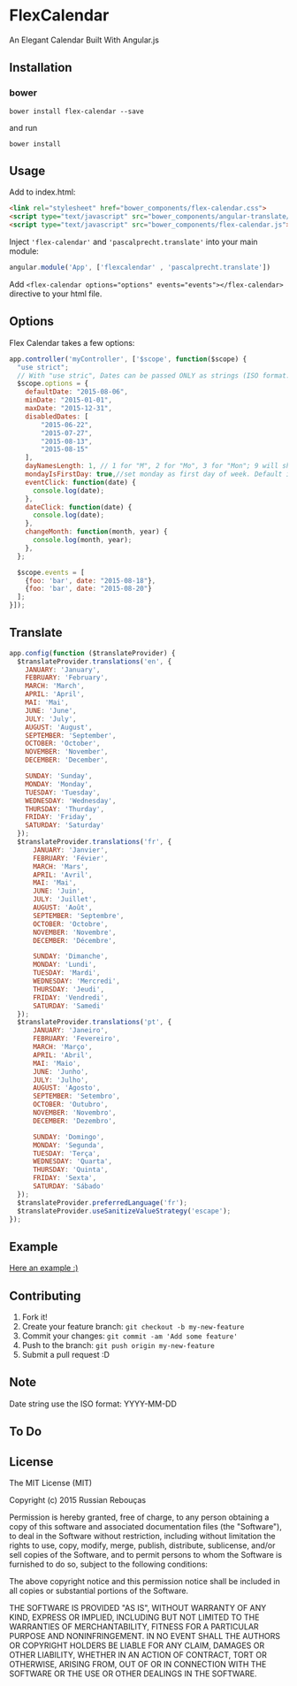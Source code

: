# FlexCalendar

An Elegant Calendar Built With Angular.js

## Installation

### bower

```shell
bower install flex-calendar --save
```
and run
```shell
bower install
```
## Usage

Add to index.html:

```html
<link rel="stylesheet" href="bower_components/flex-calendar.css">
<script type="text/javascript" src="bower_components/angular-translate/angular-translate.min.js.js"></script>
<script type="text/javascript" src="bower_components/flex-calendar.js"></script>
```

Inject ``'flex-calendar'`` and ``'pascalprecht.translate'`` into your main module:

```javascript
angular.module('App', ['flexcalendar' , 'pascalprecht.translate'])
```

Add ``<flex-calendar options="options" events="events"></flex-calendar>`` directive to your html file.

## Options

Flex Calendar takes a few options:

```javascript
app.controller('myController', ['$scope', function($scope) {
  "use strict";
  // With "use stric", Dates can be passed ONLY as strings (ISO format: YYYY-MM-DD)
  $scope.options = {
    defaultDate: "2015-08-06",
    minDate: "2015-01-01",
    maxDate: "2015-12-31",
    disabledDates: [
        "2015-06-22",
        "2015-07-27",
        "2015-08-13",
        "2015-08-15"
    ],
    dayNamesLength: 1, // 1 for "M", 2 for "Mo", 3 for "Mon"; 9 will show full day names. Default is 1.
    mondayIsFirstDay: true,//set monday as first day of week. Default is false
    eventClick: function(date) {
      console.log(date);
    },
    dateClick: function(date) {
      console.log(date);
    },
    changeMonth: function(month, year) {
      console.log(month, year);
    },
  };

  $scope.events = [
    {foo: 'bar', date: "2015-08-18"},
    {foo: 'bar', date: "2015-08-20"}
  ];
}]);
```

## Translate
```javascript
app.config(function ($translateProvider) {
  $translateProvider.translations('en', {
    JANUARY: 'January',
    FEBRUARY: 'February',
    MARCH: 'March',
    APRIL: 'April',
    MAI: 'Mai',
    JUNE: 'June',
    JULY: 'July',
    AUGUST: 'August',
    SEPTEMBER: 'September',
    OCTOBER: 'October',
    NOVEMBER: 'November',
    DECEMBER: 'December',

    SUNDAY: 'Sunday',
    MONDAY: 'Monday',
    TUESDAY: 'Tuesday',
    WEDNESDAY: 'Wednesday',
    THURSDAY: 'Thurday',
    FRIDAY: 'Friday',
    SATURDAY: 'Saturday'
  });
  $translateProvider.translations('fr', {
      JANUARY: 'Janvier',
      FEBRUARY: 'Févier',
      MARCH: 'Mars',
      APRIL: 'Avril',
      MAI: 'Mai',
      JUNE: 'Juin',
      JULY: 'Juillet',
      AUGUST: 'Août',
      SEPTEMBER: 'Septembre',
      OCTOBER: 'Octobre',
      NOVEMBER: 'Novembre',
      DECEMBER: 'Décembre',

      SUNDAY: 'Dimanche',
      MONDAY: 'Lundi',
      TUESDAY: 'Mardi',
      WEDNESDAY: 'Mercredi',
      THURSDAY: 'Jeudi',
      FRIDAY: 'Vendredi',
      SATURDAY: 'Samedi'
  });
  $translateProvider.translations('pt', {
      JANUARY: 'Janeiro',
      FEBRUARY: 'Fevereiro',
      MARCH: 'Março',
      APRIL: 'Abril',
      MAI: 'Maio',
      JUNE: 'Junho',
      JULY: 'Julho',
      AUGUST: 'Agosto',
      SEPTEMBER: 'Setembro',
      OCTOBER: 'Outubro',
      NOVEMBER: 'Novembro',
      DECEMBER: 'Dezembro',

      SUNDAY: 'Domingo',
      MONDAY: 'Segunda',
      TUESDAY: 'Terça',
      WEDNESDAY: 'Quarta',
      THURSDAY: 'Quinta',
      FRIDAY: 'Sexta',
      SATURDAY: 'Sábado'
  });
  $translateProvider.preferredLanguage('fr');
  $translateProvider.useSanitizeValueStrategy('escape');
});
```

## Example

[Here an example :)](http://codepen.io/Russian60/pen/MwOoqR)

## Contributing

1. Fork it!
2. Create your feature branch: `git checkout -b my-new-feature`
3. Commit your changes: `git commit -am 'Add some feature'`
4. Push to the branch: `git push origin my-new-feature`
5. Submit a pull request :D

## Note
Date string use the ISO format: YYYY-MM-DD

## To Do

## License

The MIT License (MIT)

Copyright (c) 2015 Russian Rebouças

Permission is hereby granted, free of charge, to any person obtaining a copy
of this software and associated documentation files (the "Software"), to deal
in the Software without restriction, including without limitation the rights
to use, copy, modify, merge, publish, distribute, sublicense, and/or sell
copies of the Software, and to permit persons to whom the Software is
furnished to do so, subject to the following conditions:

The above copyright notice and this permission notice shall be included in all
copies or substantial portions of the Software.

THE SOFTWARE IS PROVIDED "AS IS", WITHOUT WARRANTY OF ANY KIND, EXPRESS OR
IMPLIED, INCLUDING BUT NOT LIMITED TO THE WARRANTIES OF MERCHANTABILITY,
FITNESS FOR A PARTICULAR PURPOSE AND NONINFRINGEMENT. IN NO EVENT SHALL THE
AUTHORS OR COPYRIGHT HOLDERS BE LIABLE FOR ANY CLAIM, DAMAGES OR OTHER
LIABILITY, WHETHER IN AN ACTION OF CONTRACT, TORT OR OTHERWISE, ARISING FROM,
OUT OF OR IN CONNECTION WITH THE SOFTWARE OR THE USE OR OTHER DEALINGS IN THE
SOFTWARE.
